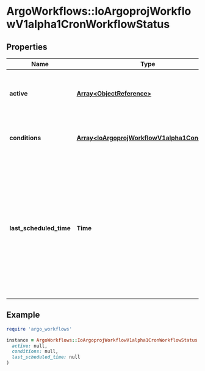 # ArgoWorkflows::IoArgoprojWorkflowV1alpha1CronWorkflowStatus

## Properties

| Name | Type | Description | Notes |
| ---- | ---- | ----------- | ----- |
| **active** | [**Array&lt;ObjectReference&gt;**](ObjectReference.md) | Active is a list of active workflows stemming from this CronWorkflow |  |
| **conditions** | [**Array&lt;IoArgoprojWorkflowV1alpha1Condition&gt;**](IoArgoprojWorkflowV1alpha1Condition.md) | Conditions is a list of conditions the CronWorkflow may have |  |
| **last_scheduled_time** | **Time** | Time is a wrapper around time.Time which supports correct marshaling to YAML and JSON.  Wrappers are provided for many of the factory methods that the time package offers. |  |

## Example

```ruby
require 'argo_workflows'

instance = ArgoWorkflows::IoArgoprojWorkflowV1alpha1CronWorkflowStatus.new(
  active: null,
  conditions: null,
  last_scheduled_time: null
)
```

